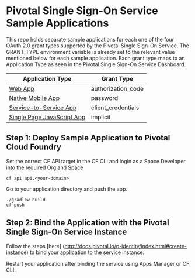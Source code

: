 # Pivotal Single Sign-On Service Sample Applications

This repo holds separate sample applications for each one of the four OAuth 2.0 grant types supported by the Pivotal Single Sign-On Service. The GRANT_TYPE environment variable is already set to the relevant value mentioned below for each sample application. Each grant type maps to an Application Type as seen in the Pivotal Single Sign-On Service Dashboard. 

Application Type  | Grant Type
------------- | -------------
[Web App](https://github.com/pivotal-cf/identity-sample-apps/tree/master/authcode)  | authorization_code
[Native Mobile App](https://github.com/pivotal-cf/identity-sample-apps/tree/master/password)  | password
[Service-to-Service App](https://github.com/pivotal-cf/identity-sample-apps/tree/master/client_credentials) | client_credentials
[Single Page JavaScript App](https://github.com/pivotal-cf/identity-sample-apps/tree/master/implicit) | implicit

## Step 1: Deploy Sample Application to Pivotal Cloud Foundry

Set the correct CF API target in the CF CLI and login as a Space Developer into the required Org and Space

    cf api api.<your-domain>
    
Go to your application directory and push the app.

    ./gradlew build
    cf push

## Step 2: Bind the Application with the Pivotal Single Sign-On Service Instance
Follow the steps [here] (http://docs.pivotal.io/p-identity/index.html#create-instance) to bind your application to the service instance.

Restart your application after binding the service using Apps Manager or CF CLI.
